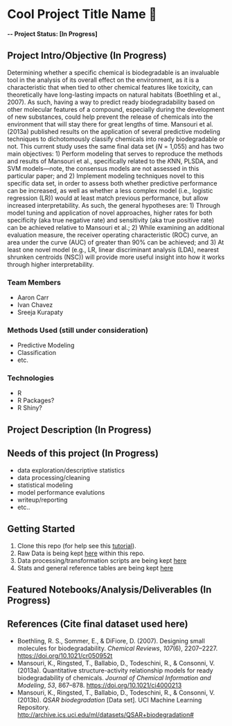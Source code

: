 # Cool Project Title Name :rocket:

#### -- Project Status: [In Progress]

## Project Intro/Objective (In Progress)
Determining whether a specific chemical is biodegradable is an invaluable tool in the analysis of its overall effect on the environment, as it is a characteristic that when tied to other chemical features like toxicity, can theoretically have long-lasting impacts on natural habitats (Boethling et al., 2007). As such, having a way to predict ready biodegradability based on other molecular features of a compound, especially during the development of new substances, could help prevent the release of chemicals into the environment that will stay there for great lengths of time. Mansouri et al. (2013a) published results on the application of several predictive modeling techniques to dichotomously classify chemicals into ready biodegradable or not. This current study uses the same final data set (*N* = 1,055) and has two main objectives: 1) Perform modeling that serves to reproduce the methods and results of Mansouri et al., specifically related to the *K*NN, PLSDA, and SVM models—note, the consensus models are not assessed in this particular paper; and 2) Implement modeling techniques novel to this specific data set, in order to assess both whether predictive performance can be increased, as well as whether a less complex model (i.e., logistic regression (LR)) would at least match previous performance, but allow increased interpretability. As such, the general hypotheses are: 1) Through model tuning and application of novel approaches, higher rates for both specificity (aka true negative rate) and sensitivity (aka true positive rate) can be achieved relative to Mansouri et al.; 2) While examining an additional evaluation measure, the receiver operating characteristic (ROC) curve, an area under the curve (AUC) of greater than 90% can be achieved; and 3) At least one novel model (e.g., LR, linear discriminant analysis (LDA), nearest shrunken centroids (NSC)) will provide more useful insight into how it works through higher interpretability.

### Team Members
* Aaron Carr
* Ivan Chavez
* Sreeja Kurapaty


### Methods Used (still under consideration)
* Predictive Modeling
* Classification
* etc.

### Technologies
* R
* R Packages?
* R Shiny?



## Project Description (In Progress)

## Needs of this project (In Progress)
- data exploration/descriptive statistics
- data processing/cleaning
- statistical modeling
- model performance evalutions
- writeup/reporting
- etc..

## Getting Started
1. Clone this repo (for help see this [tutorial](https://help.github.com/articles/cloning-a-repository/)).
2. Raw Data is being kept [here](data) within this repo.
3. Data processing/transformation scripts are being kept [here](notebooks)
4. Stats and general reference tables are being kept [here](outputs)

## Featured Notebooks/Analysis/Deliverables (In Progress)

## References (Cite final dataset used here)
- Boethling, R. S., Sommer, E., & DiFiore, D. (2007). Designing small molecules for biodegradability. *Chemical Reviews*, *107*(6), 2207–2227. https://doi.org/10.1021/cr050952t
- Mansouri, K., Ringsted, T., Ballabio, D., Todeschini, R., & Consonni, V. (2013a). Quantitative structure-activity relationship models for ready biodegradability of chemicals. *Journal of Chemical Information and Modeling*, *53*, 867–878. https://doi.org/10.1021/ci4000213
- Mansouri, K., Ringsted, T., Ballabio, D., Todeschini, R., & Consonni, V. (2013b). *QSAR biodegradation* [Data set]. UCI Machine Learning Repository. http://archive.ics.uci.edu/ml/datasets/QSAR+biodegradation#

